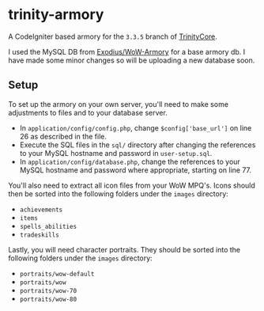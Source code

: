 # trinity-armory
A CodeIgniter based armory for the `3.3.5` branch of [TrinityCore](https://github.com/TrinityCore/TrinityCore).

I used the MySQL DB from [Exodius/WoW-Armory](https://github.com/Exodius/WoW-Armory) for a base armory db. I have made some minor changes so will be uploading a new database soon.


## Setup
To set up the armory on your own server, you'll need to make some adjustments to files and to your database server.

* In `application/config/config.php`, change `$config['base_url']` on line 26 as described in the file.
* Execute the SQL files in the `sql/` directory after changing the references to your MySQL hostname and password in `user-setup.sql`.
* In `application/config/database.php`, change the references to your MySQL hostname and password where appropriate, starting on line 77.

You'll also need to extract all icon files from your WoW MPQ's. Icons should then be sorted into the following folders under the `images` directory:
* `achievements`
* `items`
* `spells_abilities`
* `tradeskills`

Lastly, you will need character portraits. They should be sorted into the following folders under the `images` directory:
* `portraits/wow-default`
* `portraits/wow`
* `portraits/wow-70`
* `portraits/wow-80`
